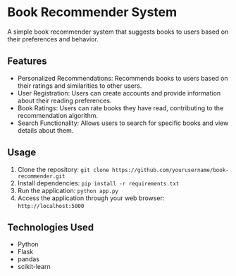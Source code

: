 # Book Recommender System

A simple book recommender system that suggests books to users based on their preferences and behavior.

## Features
- Personalized Recommendations: Recommends books to users based on their ratings and similarities to other users.
- User Registration: Users can create accounts and provide information about their reading preferences.
- Book Ratings: Users can rate books they have read, contributing to the recommendation algorithm.
- Search Functionality: Allows users to search for specific books and view details about them.

## Usage
1. Clone the repository: `git clone https://github.com/yourusername/book-recommender.git`
2. Install dependencies: `pip install -r requirements.txt`
3. Run the application: `python app.py`
4. Access the application through your web browser: `http://localhost:5000`

## Technologies Used
- Python
- Flask
- pandas
- scikit-learn
